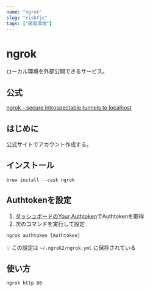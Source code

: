 ```yaml
---
name: "ngrok"
slug: "risbfjc"
tags: ["開発環境"]
---
```


# ngrok

ローカル環境を外部公開できるサービス。

## 公式

[ngrok - secure introspectable tunnels to localhost](https://ngrok.com/)


## はじめに

公式サイトでアカウント作成する。

## インストール

```
brew install --cask ngrok
```

## Authtokenを設定

1. [ダッシュボードのYour Authtoken](https://dashboard.ngrok.com/get-started/your-authtoken)でAuthtokenを取得
2. 次のコマンドを実行して設定

```
ngrok authtoken [Authtoken]
```

💡 この設定は `~/.ngrok2/ngrok.yml` に保存されている

## 使い方

```
ngrok http 80
```
